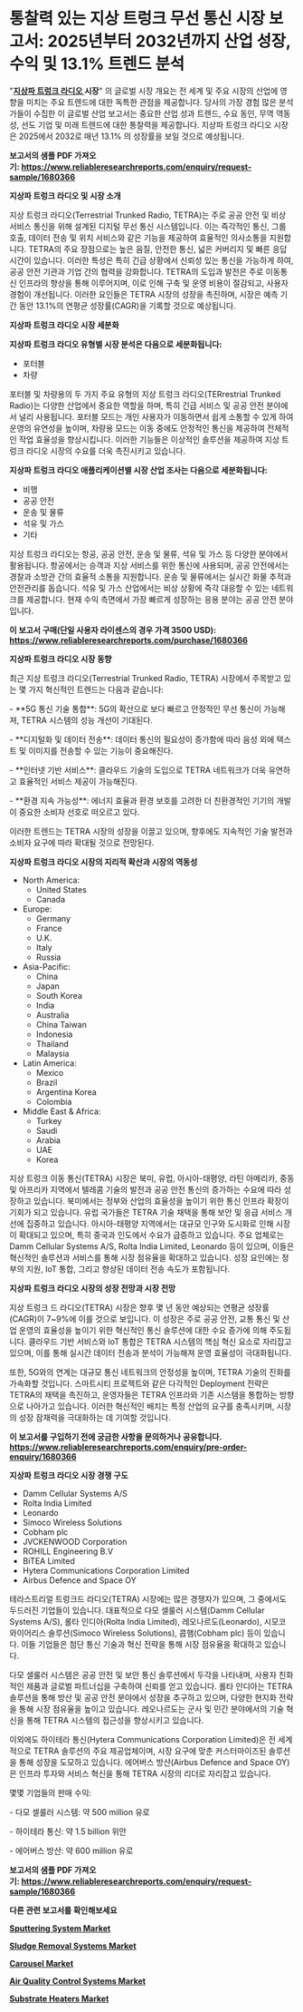<p><h1>통찰력 있는 지상 트렁크 무선 통신 시장 보고서: 2025년부터 2032년까지 산업 성장, 수익 및 13.1% 트렌드 분석</h1></p><p>"<strong><a href="https://www.reliableresearchreports.com/terrestrial-trunked-radio-r1680366?utm_campaign=105&utm_medium=7&utm_source=Github&utm_content=ia&utm_term=16022025&utm_id=terrestrial-trunked-radio">지상파 트렁크 라디오&nbsp;</a></strong><strong>시장</strong>" 의 글로벌 시장 개요는 전 세계 및 주요 시장의 산업에 영향을 미치는 주요 트렌드에 대한 독특한 관점을 제공합니다. 당사의 가장 경험 많은 분석가들이 수집한 이 글로벌 산업 보고서는 중요한 산업 성과 트렌드, 수요 동인, 무역 역동성, 선도 기업 및 미래 트렌드에 대한 통찰력을 제공합니다. 지상파 트렁크 라디오 시장은 2025에서 2032로 매년 13.1% 의 성장률을 보일 것으로 예상됩니다.&nbsp;</p>
<p><strong>보고서의 샘플 PDF 가져오기:&nbsp;<a href="https://www.reliableresearchreports.com/enquiry/request-sample/1680366?utm_campaign=105&utm_medium=7&utm_source=Github&utm_content=ia&utm_term=16022025&utm_id=terrestrial-trunked-radio">https://www.reliableresearchreports.com/enquiry/request-sample/1680366</a></strong></p>
<p><strong>지상파 트렁크 라디오 및 시장 소개</strong></p>
<p><p>지상 트렁크 라디오(Terrestrial Trunked Radio, TETRA)는 주로 공공 안전 및 비상 서비스 통신을 위해 설계된 디지털 무선 통신 시스템입니다. 이는 즉각적인 통신, 그룹 호출, 데이터 전송 및 위치 서비스와 같은 기능을 제공하여 효율적인 의사소통을 지원합니다. TETRA의 주요 장점으로는 높은 음질, 안전한 통신, 넓은 커버리지 및 빠른 응답 시간이 있습니다. 이러한 특성은 특히 긴급 상황에서 신뢰성 있는 통신을 가능하게 하여, 공공 안전 기관과 기업 간의 협력을 강화합니다. TETRA의 도입과 발전은 주로 이동통신 인프라의 향상을 통해 이루어지며, 이로 인해 구축 및 운영 비용이 절감되고, 사용자 경험이 개선됩니다. 이러한 요인들은 TETRA 시장의 성장을 촉진하며, 시장은 예측 기간 동안 13.1%의 연평균 성장률(CAGR)을 기록할 것으로 예상됩니다.</p></p>
<p><strong>지상파 트렁크 라디오 시장 세분화</strong></p>
<p><strong>지상파 트렁크 라디오 유형별 시장 분석은 다음으로 세분화됩니다:</strong></p>
<p><ul><li>포터블</li><li>차량</li></ul></p>
<p><p>포터블 및 차량용의 두 가지 주요 유형의 지상 트렁크 라디오(TERrestrial Trunked Radio)는 다양한 산업에서 중요한 역할을 하며, 특히 긴급 서비스 및 공공 안전 분야에서 널리 사용됩니다. 포터블 모드는 개인 사용자가 이동하면서 쉽게 소통할 수 있게 하여 운영의 유연성을 높이며, 차량용 모드는 이동 중에도 안정적인 통신을 제공하여 전체적인 작업 효율성을 향상시킵니다. 이러한 기능들은 이상적인 솔루션을 제공하여 지상 트렁크 라디오 시장의 수요를 더욱 촉진시키고 있습니다.</p></p>
<p><strong>지상파 트렁크 라디오 애플리케이션별 시장 산업 조사는 다음으로 세분화됩니다:</strong></p>
<p><ul><li>비행</li><li>공공 안전</li><li>운송 및 물류</li><li>석유 및 가스</li><li>기타</li></ul></p>
<p><p>지상 트렁크 라디오는 항공, 공공 안전, 운송 및 물류, 석유 및 가스 등 다양한 분야에서 활용됩니다. 항공에서는 승객과 지상 서비스를 위한 통신에 사용되며, 공공 안전에서는 경찰과 소방관 간의 효율적 소통을 지원합니다. 운송 및 물류에서는 실시간 화물 추적과 안전관리를 돕습니다. 석유 및 가스 산업에서는 비상 상황에 즉각 대응할 수 있는 네트워크를 제공합니다. 현재 수익 측면에서 가장 빠르게 성장하는 응용 분야는 공공 안전 분야입니다.</p></p>
<p><strong>이 보고서 구매(단일 사용자 라이센스의 경우 가격 3500 USD): <a href="https://www.reliableresearchreports.com/purchase/1680366?utm_campaign=105&utm_medium=7&utm_source=Github&utm_content=ia&utm_term=16022025&utm_id=terrestrial-trunked-radio">https://www.reliableresearchreports.com/purchase/1680366</a></strong></p>
<p><strong>지상파 트렁크 라디오 시장 동향</strong></p>
<p><p>최근 지상 트렁크 라디오(Terrestrial Trunked Radio, TETRA) 시장에서 주목받고 있는 몇 가지 혁신적인 트렌드는 다음과 같습니다:</p><p>- **5G 통신 기술 통합**: 5G의 확산으로 보다 빠르고 안정적인 무선 통신이 가능해져, TETRA 시스템의 성능 개선이 기대된다.</p><p>  </p><p>- **디지털화 및 데이터 전송**: 데이터 통신의 필요성이 증가함에 따라 음성 외에 텍스트 및 이미지를 전송할 수 있는 기능이 중요해진다.</p><p>- **인터넷 기반 서비스**: 클라우드 기술의 도입으로 TETRA 네트워크가 더욱 유연하고 효율적인 서비스 제공이 가능해진다.</p><p>- **환경 지속 가능성**: 에너지 효율과 환경 보호를 고려한 더 친환경적인 기기의 개발이 중요한 소비자 선호로 떠오르고 있다.</p><p>이러한 트렌드는 TETRA 시장의 성장을 이끌고 있으며, 향후에도 지속적인 기술 발전과 소비자 요구에 따라 확대될 것으로 전망된다.</p></p>
<p><strong>지상파 트렁크 라디오 시장의 지리적 확산과 시장의 역동성</strong></p>
<p><ul>
    <li>
        North America:
        <ul>
            <li>United States</li>
            <li>Canada</li>
        </ul>
    </li>
    <li>
        Europe:
        <ul>
            <li>Germany</li>
            <li>France</li>
            <li>U.K.</li>
            <li>Italy</li>
            <li>Russia</li>
        </ul>
    </li>
    <li>
        Asia-Pacific:
        <ul>
            <li>China</li>
            <li>Japan</li>
            <li>South Korea</li>
            <li>India</li>
            <li>Australia</li>
            <li>China Taiwan</li>
            <li>Indonesia</li>
            <li>Thailand</li>
            <li>Malaysia</li>
        </ul>
    </li>
    <li>
        Latin America:
        <ul>
            <li>Mexico</li>
            <li>Brazil</li>
            <li>Argentina Korea</li>
            <li>Colombia</li>
        </ul>
    </li>
    <li>
        Middle East & Africa:
        <ul>
            <li>Turkey</li>
            <li>Saudi</li>
            <li>Arabia</li>
            <li>UAE</li>
            <li>Korea</li>
        </ul>
    </li>
    </ul></p>
<p><p>지상 트렁크 이동 통신(TETRA) 시장은 북미, 유럽, 아시아-태평양, 라틴 아메리카, 중동 및 아프리카 지역에서 텔레콤 기술의 발전과 공공 안전 통신의 증가하는 수요에 따라 성장하고 있습니다. 북미에서는 정부와 산업의 효율성을 높이기 위한 통신 인프라 확장이 기회가 되고 있습니다. 유럽 국가들은 TETRA 기술 채택을 통해 보안 및 응급 서비스 개선에 집중하고 있습니다. 아시아-태평양 지역에서는 대규모 인구와 도시화로 인해 시장이 확대되고 있으며, 특히 중국과 인도에서 수요가 급증하고 있습니다. 주요 업체로는 Damm Cellular Systems A/S, Rolta India Limited, Leonardo 등이 있으며, 이들은 혁신적인 솔루션과 서비스를 통해 시장 점유율을 확대하고 있습니다. 성장 요인에는 정부의 지원, IoT 통합, 그리고 향상된 데이터 전송 속도가 포함됩니다.</p></p>
<p><strong>지상파 트렁크 라디오 시장의 성장 전망과 시장 전망</strong></p>
<p><p>지상 트렁크 드 라디오(TETRA) 시장은 향후 몇 년 동안 예상되는 연평균 성장률(CAGR)이 7~9%에 이를 것으로 보입니다. 이 성장은 주로 공공 안전, 교통 통신 및 산업 운영의 효율성을 높이기 위한 혁신적인 통신 솔루션에 대한 수요 증가에 의해 주도됩니다. 클라우드 기반 서비스와 IoT 통합은 TETRA 시스템의 핵심 혁신 요소로 자리잡고 있으며, 이를 통해 실시간 데이터 전송과 분석이 가능해져 운영 효율성이 극대화됩니다.</p><p>또한, 5G와의 연계는 대규모 통신 네트워크의 안정성을 높이며, TETRA 기술의 진화를 가속화할 것입니다. 스마트시티 프로젝트와 같은 다각적인 Deployment 전략은 TETRA의 채택을 촉진하고, 운영자들은 TETRA 인프라와 기존 시스템을 통합하는 방향으로 나아가고 있습니다. 이러한 혁신적인 배치는 특정 산업의 요구를 충족시키며, 시장의 성장 잠재력을 극대화하는 데 기여할 것입니다.</p></p>
<p><strong>이 보고서를 구입하기 전에 궁금한 사항을 문의하거나 공유합니다. <a href="https://www.reliableresearchreports.com/enquiry/pre-order-enquiry/1680366?utm_campaign=105&utm_medium=7&utm_source=Github&utm_content=ia&utm_term=16022025&utm_id=terrestrial-trunked-radio">https://www.reliableresearchreports.com/enquiry/pre-order-enquiry/1680366</a></strong></p>
<p><strong>지상파 트렁크 라디오 시장 경쟁 구도</strong></p>
<p><ul><li>Damm Cellular Systems A/S</li><li>Rolta India Limited</li><li>Leonardo</li><li>Simoco Wireless Solutions</li><li>Cobham plc</li><li>JVCKENWOOD Corporation</li><li>ROHILL Engineering B.V</li><li>BiTEA Limited</li><li>Hytera Communications Corporation Limited</li><li>Airbus Defence and Space OY</li></ul></p>
<p><p>테라스트리얼 트렁크드 라디오(TETRA) 시장에는 많은 경쟁자가 있으며, 그 중에서도 두드러진 기업들이 있습니다. 대표적으로 다모 셀룰러 시스템(Damm Cellular Systems A/S), 롤타 인디아(Rolta India Limited), 레오나르도(Leonardo), 시모코 와이어리스 솔루션(Simoco Wireless Solutions), 콥햄(Cobham plc) 등이 있습니다. 이들 기업들은 첨단 통신 기술과 혁신 전략을 통해 시장 점유율을 확대하고 있습니다.</p><p>다모 셀룰러 시스템은 공공 안전 및 보안 통신 솔루션에서 두각을 나타내며, 사용자 친화적인 제품과 글로벌 파트너십을 구축하여 신뢰를 얻고 있습니다. 롤타 인디아는 TETRA 솔루션을 통해 방산 및 공공 안전 분야에서 성장을 추구하고 있으며, 다양한 현지화 전략을 통해 시장 점유율을 높이고 있습니다. 레오나르도는 군사 및 민간 분야에서의 기술 혁신을 통해 TETRA 시스템의 접근성을 향상시키고 있습니다.</p><p>이외에도 하이테라 통신(Hytera Communications Corporation Limited)은 전 세계적으로 TETRA 솔루션의 주요 제공업체이며, 시장 요구에 맞춘 커스터마이즈된 솔루션을 통해 성장을 도모하고 있습니다. 에어버스 방산(Airbus Defence and Space OY)은 인프라 투자와 서비스 혁신을 통해 TETRA 시장의 리더로 자리잡고 있습니다. </p><p>몇몇 기업들의 판매 수익:</p><p>- 다모 셀룰러 시스템: 약 500 million 유로</p><p>- 하이테라 통신: 약 1.5 billion 위안</p><p>- 에어버스 방산: 약 600 million 유로</p></p>
<p><strong>보고서의 샘플 PDF 가져오기:&nbsp;<a href="https://www.reliableresearchreports.com/enquiry/request-sample/1680366?utm_campaign=105&utm_medium=7&utm_source=Github&utm_content=ia&utm_term=16022025&utm_id=terrestrial-trunked-radio">https://www.reliableresearchreports.com/enquiry/request-sample/1680366</a></strong></p>
<p><strong></strong></p>
<p><strong></strong></p>
<p><strong></strong></p>
<p><strong></strong></p>
<p><strong>다른 관련 보고서를 확인해보세요</strong></p>
<p><strong><p><a href="https://github.com/saaindosya/Market-Research-Report-List-1/blob/main/sputtering-system-market.md?utm_campaign=105&utm_medium=7&utm_source=Github&utm_content=ia&utm_term=16022025&utm_id=terrestrial-trunked-radio">Sputtering System Market</a></p><p><a href="https://github.com/penglatilles/Market-Research-Report-List-1/blob/main/sludge-removal-systems-market.md?utm_campaign=105&utm_medium=7&utm_source=Github&utm_content=ia&utm_term=16022025&utm_id=terrestrial-trunked-radio">Sludge Removal Systems Market</a></p><p><a href="https://github.com/agdonthisa/Market-Research-Report-List-1/blob/main/carousel-market.md?utm_campaign=105&utm_medium=7&utm_source=Github&utm_content=ia&utm_term=16022025&utm_id=terrestrial-trunked-radio">Carousel Market</a></p><p><a href="https://github.com/akaalahk/Market-Research-Report-List-1/blob/main/air-quality-control-systems-market.md?utm_campaign=105&utm_medium=7&utm_source=Github&utm_content=ia&utm_term=16022025&utm_id=terrestrial-trunked-radio">Air Quality Control Systems Market</a></p><p><a href="https://github.com/ternainglin/Market-Research-Report-List-1/blob/main/substrate-heaters-market.md?utm_campaign=105&utm_medium=7&utm_source=Github&utm_content=ia&utm_term=16022025&utm_id=terrestrial-trunked-radio">Substrate Heaters Market</a></p></strong></p>
<p></p>
